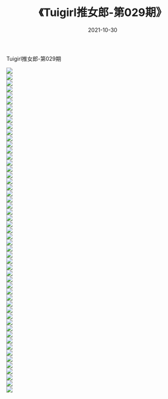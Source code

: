 ﻿---
layout: post
title:  《Tuigirl推女郎-第029期》
date:   2021-10-30
img: http://imgx.orgx.ga/漏D/网络美图/2021/Tuigirl推女郎-第029期/000.jpg
categories: [美女, 清纯, 唯美]
---

Tuigirl推女郎-第029期

  ![](http://imgx.orgx.ga/漏D/网络美图/2021/Tuigirl推女郎-第029期/001.jpg) <br> ![](http://imgx.orgx.ga/漏D/网络美图/2021/Tuigirl推女郎-第029期/002.jpg) <br> ![](http://imgx.orgx.ga/漏D/网络美图/2021/Tuigirl推女郎-第029期/003.jpg) <br> ![](http://imgx.orgx.ga/漏D/网络美图/2021/Tuigirl推女郎-第029期/004.jpg) <br> ![](http://imgx.orgx.ga/漏D/网络美图/2021/Tuigirl推女郎-第029期/005.jpg) <br> ![](http://imgx.orgx.ga/漏D/网络美图/2021/Tuigirl推女郎-第029期/006.jpg) <br> ![](http://imgx.orgx.ga/漏D/网络美图/2021/Tuigirl推女郎-第029期/007.jpg) <br> ![](http://imgx.orgx.ga/漏D/网络美图/2021/Tuigirl推女郎-第029期/008.jpg) <br> ![](http://imgx.orgx.ga/漏D/网络美图/2021/Tuigirl推女郎-第029期/009.jpg) <br> ![](http://imgx.orgx.ga/漏D/网络美图/2021/Tuigirl推女郎-第029期/010.jpg) <br> ![](http://imgx.orgx.ga/漏D/网络美图/2021/Tuigirl推女郎-第029期/011.jpg) <br> ![](http://imgx.orgx.ga/漏D/网络美图/2021/Tuigirl推女郎-第029期/012.jpg) <br> ![](http://imgx.orgx.ga/漏D/网络美图/2021/Tuigirl推女郎-第029期/013.jpg) <br> ![](http://imgx.orgx.ga/漏D/网络美图/2021/Tuigirl推女郎-第029期/014.jpg) <br> ![](http://imgx.orgx.ga/漏D/网络美图/2021/Tuigirl推女郎-第029期/015.jpg) <br> ![](http://imgx.orgx.ga/漏D/网络美图/2021/Tuigirl推女郎-第029期/016.jpg) <br> ![](http://imgx.orgx.ga/漏D/网络美图/2021/Tuigirl推女郎-第029期/017.jpg) <br> ![](http://imgx.orgx.ga/漏D/网络美图/2021/Tuigirl推女郎-第029期/018.jpg) <br> ![](http://imgx.orgx.ga/漏D/网络美图/2021/Tuigirl推女郎-第029期/019.jpg) <br> ![](http://imgx.orgx.ga/漏D/网络美图/2021/Tuigirl推女郎-第029期/020.jpg) <br> ![](http://imgx.orgx.ga/漏D/网络美图/2021/Tuigirl推女郎-第029期/021.jpg) <br> ![](http://imgx.orgx.ga/漏D/网络美图/2021/Tuigirl推女郎-第029期/022.jpg) <br> ![](http://imgx.orgx.ga/漏D/网络美图/2021/Tuigirl推女郎-第029期/023.jpg) <br> ![](http://imgx.orgx.ga/漏D/网络美图/2021/Tuigirl推女郎-第029期/024.jpg) <br> ![](http://imgx.orgx.ga/漏D/网络美图/2021/Tuigirl推女郎-第029期/025.jpg) <br> ![](http://imgx.orgx.ga/漏D/网络美图/2021/Tuigirl推女郎-第029期/026.jpg) <br> ![](http://imgx.orgx.ga/漏D/网络美图/2021/Tuigirl推女郎-第029期/027.jpg) <br> ![](http://imgx.orgx.ga/漏D/网络美图/2021/Tuigirl推女郎-第029期/028.jpg) <br> ![](http://imgx.orgx.ga/漏D/网络美图/2021/Tuigirl推女郎-第029期/029.jpg) <br> ![](http://imgx.orgx.ga/漏D/网络美图/2021/Tuigirl推女郎-第029期/030.jpg) <br> ![](http://imgx.orgx.ga/漏D/网络美图/2021/Tuigirl推女郎-第029期/031.jpg) <br> ![](http://imgx.orgx.ga/漏D/网络美图/2021/Tuigirl推女郎-第029期/032.jpg) <br> ![](http://imgx.orgx.ga/漏D/网络美图/2021/Tuigirl推女郎-第029期/033.jpg) <br> ![](http://imgx.orgx.ga/漏D/网络美图/2021/Tuigirl推女郎-第029期/034.jpg) <br> ![](http://imgx.orgx.ga/漏D/网络美图/2021/Tuigirl推女郎-第029期/035.jpg) <br> ![](http://imgx.orgx.ga/漏D/网络美图/2021/Tuigirl推女郎-第029期/036.jpg) <br> ![](http://imgx.orgx.ga/漏D/网络美图/2021/Tuigirl推女郎-第029期/037.jpg) <br> ![](http://imgx.orgx.ga/漏D/网络美图/2021/Tuigirl推女郎-第029期/038.jpg) <br> ![](http://imgx.orgx.ga/漏D/网络美图/2021/Tuigirl推女郎-第029期/039.jpg) <br> ![](http://imgx.orgx.ga/漏D/网络美图/2021/Tuigirl推女郎-第029期/040.jpg) <br> ![](http://imgx.orgx.ga/漏D/网络美图/2021/Tuigirl推女郎-第029期/041.jpg) <br> ![](http://imgx.orgx.ga/漏D/网络美图/2021/Tuigirl推女郎-第029期/042.jpg) <br> ![](http://imgx.orgx.ga/漏D/网络美图/2021/Tuigirl推女郎-第029期/043.jpg) <br> ![](http://imgx.orgx.ga/漏D/网络美图/2021/Tuigirl推女郎-第029期/044.jpg) <br> ![](http://imgx.orgx.ga/漏D/网络美图/2021/Tuigirl推女郎-第029期/045.jpg) <br> ![](http://imgx.orgx.ga/漏D/网络美图/2021/Tuigirl推女郎-第029期/046.jpg) <br> ![](http://imgx.orgx.ga/漏D/网络美图/2021/Tuigirl推女郎-第029期/047.jpg) <br> ![](http://imgx.orgx.ga/漏D/网络美图/2021/Tuigirl推女郎-第029期/048.jpg) <br> ![](http://imgx.orgx.ga/漏D/网络美图/2021/Tuigirl推女郎-第029期/049.jpg) <br> ![](http://imgx.orgx.ga/漏D/网络美图/2021/Tuigirl推女郎-第029期/050.jpg) <br> ![](http://imgx.orgx.ga/漏D/网络美图/2021/Tuigirl推女郎-第029期/051.jpg) <br> ![](http://imgx.orgx.ga/漏D/网络美图/2021/Tuigirl推女郎-第029期/052.jpg) <br> ![](http://imgx.orgx.ga/漏D/网络美图/2021/Tuigirl推女郎-第029期/053.jpg) <br>